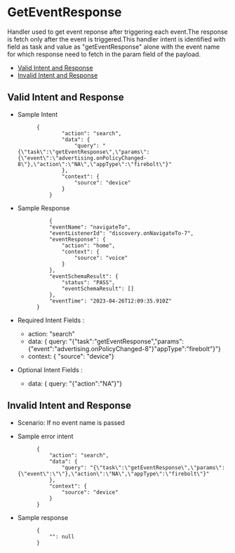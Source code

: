 # GetEventResponse

Handler used to get event reponse after triggering each event.The response is fetch only after the event is triggered.This handler intent is identified with field as task and value as "getEventResponse" alone with the event name for which response need to fetch in the param field of the payload.

* [Valid Intent and Response](#valid-intent-and-response)
* [Invalid Intent and Response](#invalid-intent-and-response)

## Valid Intent and Response

- Sample Intent

            {
                    "action": "search",
                    "data": {
                        "query": "{\"task\":\"getEventResponse\",\"params\":{\"event\":\"advertising.onPolicyChanged-8\"},\"action\":\"NA\",\"appType\":\"firebolt\"}"
                    },
                    "context": {
                        "source": "device"
                    }
                }

- Sample Response

                {
                "eventName": "navigateTo",
                "eventListenerId": "discovery.onNavigateTo-7",
                "eventResponse": {
                    "action": "home",
                    "context": {
                        "source": "voice"
                    }
                },
                "eventSchemaResult": {
                    "status": "PASS",
                    "eventSchemaResult": []
                },
                "eventTime": "2023-04-26T12:09:35.910Z"
            }

- Required Intent Fields : 
    - action: "search"
    - data: { query: "{"task":"getEventResponse","params":{"event":"advertising.onPolicyChanged-8"}"appType":"firebolt"}"}
    - context: { "source": "device"}

- Optional Intent Fields :
    - data: { query: "{"action":"NA"}"}

## Invalid Intent and Response

- Scenario: If no event name is passed
- Sample error intent 
    
            {
                "action": "search",
                "data": {
                    "query": "{\"task\":\"getEventResponse\",\"params\":{\"event\":\"\"},\"action\":\"NA\",\"appType\":\"firebolt\"}"
                },
                "context": {
                    "source": "device"
                }
            }

- Sample response

            {
                "": null
            }

 
